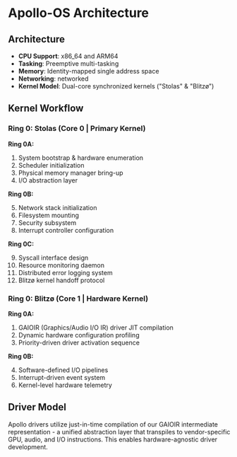 # Apollo-OS Architecture


## Architecture
- **CPU Support**: x86_64 and ARM64
- **Tasking**: Preemptive multi-tasking
- **Memory**: Identity-mapped single address space
- **Networking**: networked 
- **Kernel Model**: Dual-core synchronized kernels ("Stolas" & "Blitzø")



## Kernel Workflow


### **Ring 0: Stolas** (Core 0 | Primary Kernel)

**Ring 0A:**

1. System bootstrap & hardware enumeration
2. Scheduler initialization
3. Physical memory manager bring-up
4. I/O abstraction layer

**Ring 0B:**

5. Network stack initialization
6. Filesystem mounting
7. Security subsystem 
8. Interrupt controller configuration

**Ring 0C:**

9. Syscall interface design
10. Resource monitoring daemon
11. Distributed error logging system
12. Blitzø kernel handoff protocol


### **Ring 0: Blitzø** (Core 1 | Hardware Kernel)

**Ring 0A:**

1. GAIOIR (Graphics/Audio I/O IR) driver JIT compilation
2. Dynamic hardware configuration profiling
3. Priority-driven driver activation sequence

**Ring 0B:**

4. Software-defined I/O pipelines
5. Interrupt-driven event system
6. Kernel-level hardware telemetry


## Driver Model

Apollo drivers utilize just-in-time compilation of our GAIOIR intermediate representation - a unified abstraction layer that transpiles to vendor-specific GPU, audio, and I/O instructions. This enables hardware-agnostic driver development.